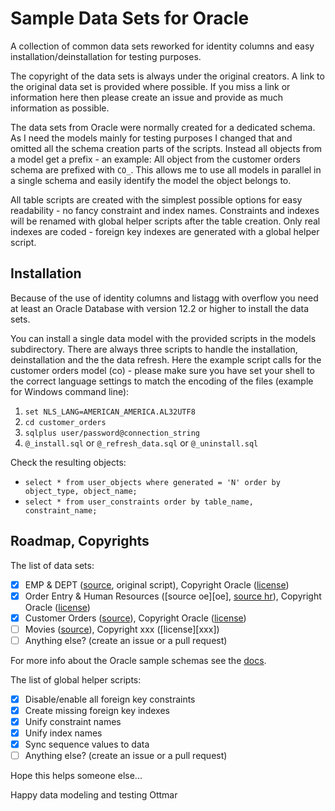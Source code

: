 # Sample Data Sets for Oracle

A collection of common data sets reworked for identity columns and easy installation/deinstallation for testing purposes.

The copyright of the data sets is always under the original creators. A link to the original data set is provided where possible. If you miss a link or information here then please create an issue and provide as much information as possible.

The data sets from Oracle were normally created for a dedicated schema. As I need the models mainly for testing purposes I changed that and omitted all the schema creation parts of the scripts. Instead all objects from a model get a prefix - an example: All object from the customer orders schema are prefixed with `CO_`. This allows me to use all models in parallel in a single schema and easily identify the model the object belongs to.

All table scripts are created with the simplest possible options for easy readability - no fancy constraint and index names. Constraints and indexes will be renamed with global helper scripts after the table creation. Only real indexes are coded - foreign key indexes are generated with a global helper script.

## Installation

Because of the use of identity columns and listagg with overflow you need at least an Oracle Database with version 12.2 or higher to install the data sets.

You can install a single data model with the provided scripts in the models subdirectory. There are always three scripts to handle the installation, deinstallation and the the data refresh. Here the example script calls for the customer orders model (co) - please make sure you have set your shell to the correct language settings to match the encoding of the files (example for Windows command line):

1. `set NLS_LANG=AMERICAN_AMERICA.AL32UTF8`
2. `cd customer_orders`
3. `sqlplus user/password@connection_string`
4. `@_install.sql` or `@_refresh_data.sql` or `@_uninstall.sql`

Check the resulting objects:

- `select * from user_objects where generated = 'N' order by object_type, object_name;`
- `select * from user_constraints order by table_name, constraint_name;`

## Roadmap, Copyrights

The list of data sets:

- [x] EMP & DEPT ([source][ed], original script), Copyright Oracle ([license][oradn])
- [x] Order Entry & Human Resources ([source oe][oe], [source hr][hr]), Copyright Oracle ([license][ora])
- [x] Customer Orders ([source][co]), Copyright Oracle ([license][ora])
- [ ] Movies ([source][m]), Copyright xxx ([license][xxx])
- [ ] Anything else? (create an issue or a pull request)

For more info about the Oracle sample schemas see the [docs][oradoc].

The list of global helper scripts:

- [x] Disable/enable all foreign key constraints
- [x] Create missing foreign key indexes
- [x] Unify constraint names
- [x] Unify index names
- [x] Sync sequence values to data
- [ ] Anything else? (create an issue or a pull request)

Hope this helps someone else...

Happy data modeling and testing
Ottmar

[co]: https://github.com/oracle/db-sample-schemas/tree/master/customer_orders
[ed]: https://github.com/oracle/dotnet-db-samples/blob/master/schemas/scott.sql
[hr]: https://github.com/oracle/db-sample-schemas/tree/master/human_resources
[m]: ???
[ora]: https://github.com/oracle/db-sample-schemas/blob/master/LICENSE.md
[oradn]: https://github.com/oracle/dotnet-db-samples/blob/master/LICENSE
[oradoc]: https://docs.oracle.com/database/121/COMSC/overview.htm#COMSC002
